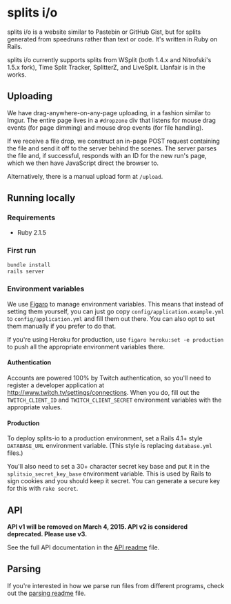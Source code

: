 # splits i/o
splits i/o is a website similar to Pastebin or GitHub Gist, but for splits generated from speedruns rather than text or
code. It's written in Ruby on Rails.

splits i/o currently supports splits from WSplit (both 1.4.x and Nitrofski's 1.5.x fork), Time Split Tracker, SplitterZ,
and LiveSplit. Llanfair is in the works.

## Uploading
We have drag-anywhere-on-any-page uploading, in a fashion similar to Imgur. The entire page lives in a `#dropzone` div
that listens for mouse drag events (for page dimming) and mouse drop events (for file handling).

If we receive a file drop, we construct an in-page POST request containing the file and send it off to the server behind
the scenes. The server parses the file and, if successful, responds with an ID for the new run's page, which we then
have JavaScript direct the browser to.

Alternatively, there is a manual upload form at `/upload`.


## Running locally

### Requirements
* Ruby 2.1.5

### First run

```bash
bundle install
rails server
```

### Environment variables
We use [Figaro][1] to manage environment variables. This means that instead of setting them yourself, you can just go
copy `config/application.example.yml` to `config/application.yml` and fill them out there. You can also opt to set them
manually if you prefer to do that.

If you're using Heroku for production, use `figaro heroku:set -e production` to push all the appropriate environment
variables there.

#### Authentication
Accounts are powered 100% by Twitch authentication, so you'll need to register a developer application at
http://www.twitch.tv/settings/connections. When you do, fill out the `TWITCH_CLIENT_ID` and `TWITCH_CLIENT_SECRET`
environment variables with the appropriate values.

#### Production
To deploy splits-io to a production environment, set a Rails 4.1+ style `DATABASE_URL` environment variable. (This style
is replacing `database.yml` files.)

You'll also need to set a 30+ character secret key base and put it in the `splitsio_secret_key_base` environment
variable. This is used by Rails to sign cookies and you should keep it secret. You can generate a secure key for this
with `rake secret`.

## API
**API v1 will be removed on March 4, 2015. API v2 is considered deprecated. Please use v3.**

See the full API documentation in the [API readme](./docs/api.md) file.

## Parsing
If you're interested in how we parse run files from different programs, check out the [parsing
readme](./docs/parsing.md) file.

[1]: https://github.com/laserlemon/figaro
